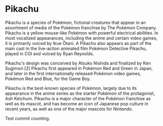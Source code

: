 # Pikachu
Pikachu is a species of Pokémon, fictional creatures that appear in an assortment of media of the Pokémon franchise by The Pokémon Company. Pikachu is a yellow mouse-like Pokémon with powerful electrical abilities. In most vocalized appearances, including the anime and certain video games, it is primarily voiced by Ikue Ōtani. A Pikachu also appears as part of the main cast in the live-action animated film Pokémon Detective Pikachu, played in CGI and voiced by Ryan Reynolds.

Pikachu's design was conceived by Atsuko Nishida and finalized by Ken Sugimori.[2] Pikachu first appeared in Pokémon Red and Green in Japan, and later in the first internationally released Pokémon video games, Pokémon Red and Blue, for the Game Boy.

Pikachu is the best-known species of Pokémon, largely due to its appearance in the anime series as the starter Pokémon of the protagonist, Ash Ketchum. Pikachu is a major character of the Pokémon franchise as well as its mascot, and has become an icon of Japanese pop culture in recent years, as well as one of the major mascots for Nintendo. 


Test commit counting.
